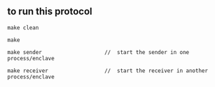 ## to run this protocol
```shell
make clean

make

make sender                    //  start the sender in one process/enclave

make receiver                  //  start the receiver in another process/enclave

```